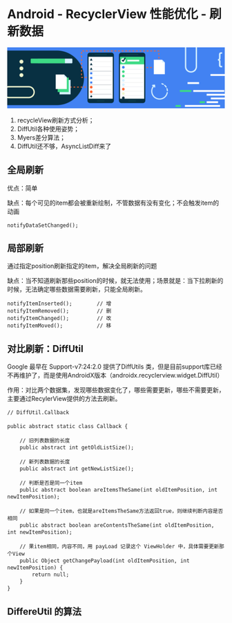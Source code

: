 # Android - RecyclerView 性能优化 - 刷新数据

![](../.gitbook/assets/image%20%281%29.png)

1. recycleView刷新方式分析； 
2. DiffUtil各种使用姿势； 
3. Myers差分算法； 
4. DiffUtil还不够，AsyncListDiff来了

## 全局刷新

优点：简单

缺点：每个可见的item都会被重新绘制，不管数据有没有变化；不会触发item的动画

```text
notifyDataSetChanged();
```

## 局部刷新

通过指定position刷新指定的item，解决全局刷新的问题

缺点：当不知道刷新那些position的时候，就无法使用；场景就是：当下拉刷新的时候，无法确定哪些数据需要刷新，只能全局刷新。

```text
notifyItemInserted();        // 增
notifyItemRemoved();         // 删
notifyItemChanged();         // 改
notifyItemMoved();           // 移
```

## 对比刷新：DiffUtil

Google 最早在 Support-v7:24:2.0 提供了DiffUtils 类，但是目前support库已经不再维护了，而是使用AndroidX版本（androidx.recyclerview.widget.DiffUtil）

作用：对比两个数据集，发现哪些数据变化了，哪些需要更新，哪些不需要更新，主要通过RecylerView提供的方法去刷新。

```text
// DiffUtil.Callback

public abstract static class Callback {
   
    // 旧列表数据的长度
    public abstract int getOldListSize();

    // 新列表数据的长度
    public abstract int getNewListSize();

    // 判断是否是同一个item    
    public abstract boolean areItemsTheSame(int oldItemPosition, int newItemPosition);

    // 如果是同一个item，也就是areItemsTheSame方法返回true，则继续判断内容是否相同
    public abstract boolean areContentsTheSame(int oldItemPosition, int newItemPosition);
 
    // 果item相同，内容不同，用 payLoad 记录这个 ViewHolder 中，具体需要更新那个View
    public Object getChangePayload(int oldItemPosition, int newItemPosition) {
        return null;
    }
}
```

 

## DiffereUtil 的算法






